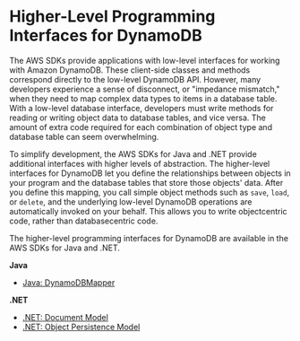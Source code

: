 # Higher\-Level Programming Interfaces for DynamoDB<a name="HigherLevelInterfaces"></a>

The AWS SDKs provide applications with low\-level interfaces for working with Amazon DynamoDB\. These client\-side classes and methods correspond directly to the low\-level DynamoDB API\. However, many developers experience a sense of disconnect, or "impedance mismatch," when they need to map complex data types to items in a database table\. With a low\-level database interface, developers must write methods for reading or writing object data to database tables, and vice versa\. The amount of extra code required for each combination of object type and database table can seem overwhelming\.

To simplify development, the AWS SDKs for Java and \.NET provide additional interfaces with higher levels of abstraction\. The higher\-level interfaces for DynamoDB let you define the relationships between objects in your program and the database tables that store those objects' data\. After you define this mapping, you call simple object methods such as `save`, `load`, or `delete`, and the underlying low\-level DynamoDB operations are automatically invoked on your behalf\. This allows you to write objectcentric code, rather than databasecentric code\. 

The higher\-level programming interfaces for DynamoDB are available in the AWS SDKs for Java and \.NET\.

**Java**
+ [Java: DynamoDBMapper](DynamoDBMapper.md)

**\.NET**
+ [\.NET: Document Model](DotNetSDKMidLevel.md)
+ [\.NET: Object Persistence Model](DotNetSDKHighLevel.md)
